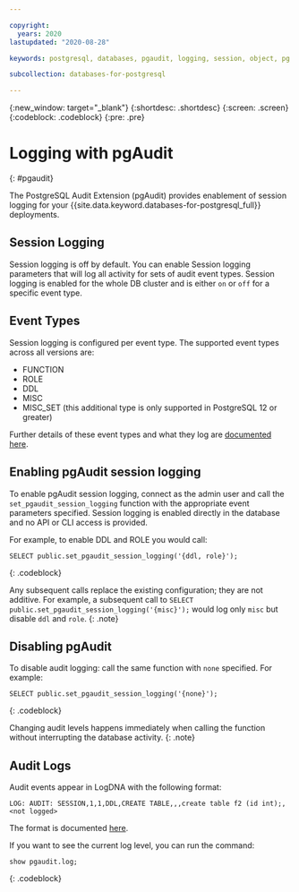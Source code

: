 ```yaml
---

copyright:
  years: 2020
lastupdated: "2020-08-28"

keywords: postgresql, databases, pgaudit, logging, session, object, pg role

subcollection: databases-for-postgresql

---
```


{:new_window: target="_blank"}
{:shortdesc: .shortdesc}
{:screen: .screen}
{:codeblock: .codeblock}
{:pre: .pre}

# Logging with pgAudit
{: #pgaudit}

The PostgreSQL Audit Extension (pgAudit) provides enablement of session logging for your {{site.data.keyword.databases-for-postgresql_full}} deployments. 

## Session Logging

Session logging is off by default. You can enable Session logging parameters that will log all activity for sets of audit event types. Session logging is enabled for the whole DB cluster and is either `on` or `off` for a specific event type.

## Event Types

Session logging is configured per event type. The supported event types across all versions are:  
* FUNCTION 
* ROLE
* DDL
* MISC
* MISC_SET (this additional type is only supported in PostgreSQL 12 or greater)

Further details of these event types and what they log are [documented here](https://github.com/pgaudit/pgaudit/blob/master/README.md#pgauditlog).


## Enabling pgAudit session logging

To enable pgAudit session logging, connect as the admin user and call the `set_pgaudit_session_logging` function with the appropriate event parameters specified. Session logging is enabled directly in the database and no API or CLI access is provided. 

For example, to enable DDL and ROLE you would call:
```
SELECT public.set_pgaudit_session_logging('{ddl, role}');
```
{: .codeblock}

Any subsequent calls replace the existing configuration; they are not additive. For example, a subsequent call to `SELECT public.set_pgaudit_session_logging('{misc}');` would log only `misc` but disable `ddl` and `role`.
{: .note}

## Disabling pgAudit

To disable audit logging: call the same function with `none` specified. For example:
```
SELECT public.set_pgaudit_session_logging('{none}');
```
{: .codeblock}

Changing audit levels happens immediately when calling the function without interrupting the database activity.
{: .note}

## Audit Logs

Audit events appear in LogDNA with the following format:
```
LOG: AUDIT: SESSION,1,1,DDL,CREATE TABLE,,,create table f2 (id int);,<not logged>
```
The format is documented [here](https://github.com/pgaudit/pgaudit/blob/master/README.md#format). 

If you want to see the current log level, you can run the command:  
```
show pgaudit.log;
```
{: .codeblock}

